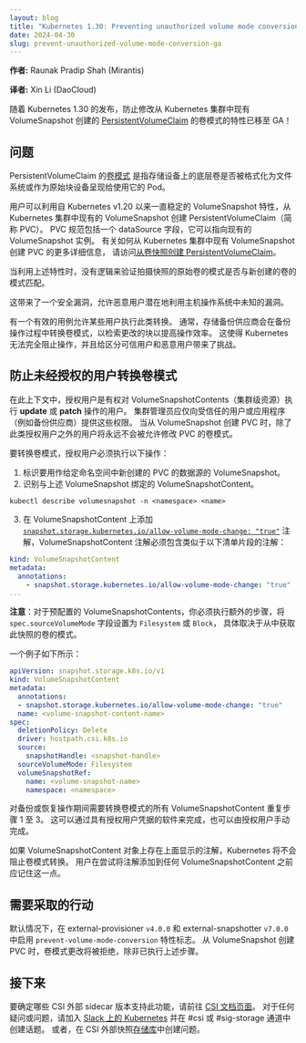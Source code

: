 ```yaml
---
layout: blog
title: "Kubernetes 1.30: Preventing unauthorized volume mode conversion moves to GA"
date: 2024-04-30
slug: prevent-unauthorized-volume-mode-conversion-ga
---
```


<!--
layout: blog
title: "Kubernetes 1.30：防止未经授权的卷模式转换进阶到 GA"
date: 2024-04-30
slug: prevent-unauthorized-volume-mode-conversion-ga
author: >
  Raunak Pradip Shah (Mirantis)
-->

**作者:** Raunak Pradip Shah (Mirantis)

**译者:** Xin Li (DaoCloud)

<!--
With the release of Kubernetes 1.30, the feature to prevent the modification of the volume mode
of a [PersistentVolumeClaim](/docs/concepts/storage/persistent-volumes/) that was created from
an existing VolumeSnapshot in a Kubernetes cluster, has moved to GA!
-->
随着 Kubernetes 1.30 的发布，防止修改从 Kubernetes 集群中现有
VolumeSnapshot 创建的 [PersistentVolumeClaim](/zh-cn/docs/concepts/storage/persistent-volumes/)
的卷模式的特性已移至 GA！

<!--
## The problem

The [Volume Mode](/docs/concepts/storage/persistent-volumes/#volume-mode) of a PersistentVolumeClaim 
refers to whether the underlying volume on the storage device is formatted into a filesystem or
presented as a raw block device to the Pod that uses it.

Users can leverage the VolumeSnapshot feature, which has been stable since Kubernetes v1.20,
to create a PersistentVolumeClaim (shortened as PVC) from an existing VolumeSnapshot in
the Kubernetes cluster. The PVC spec includes a dataSource field, which can point to an
existing VolumeSnapshot instance.
Visit [Create a PersistentVolumeClaim from a Volume Snapshot](/docs/concepts/storage/persistent-volumes/#create-persistent-volume-claim-from-volume-snapshot) 
for more details on how to create a PVC from an existing VolumeSnapshot in a Kubernetes cluster.
-->
## 问题

PersistentVolumeClaim 的[卷模式](/zh-cn/docs/concepts/storage/persistent-volumes/#volume-mode)
是指存储设备上的底层卷是否被格式化为文件系统或作为原始块设备呈现给使用它的 Pod。

用户可以利用自 Kubernetes v1.20 以来一直稳定的 VolumeSnapshot 特性，从
Kubernetes 集群中现有的 VolumeSnapshot 创建 PersistentVolumeClaim（简称 PVC）。
PVC 规范包括一个 dataSource 字段，它可以指向现有的 VolumeSnapshot 实例。
有关如何从 Kubernetes 集群中现有 VolumeSnapshot 创建 PVC 的更多详细信息，
请访问[从卷快照创建 PersistentVolumeClaim](/zh-cn/docs/concepts/storage/persistent-volumes/#create-persistent-volume-claim-from-volume-snapshot)。

<!--
When leveraging the above capability, there is no logic that validates whether the mode of the
original volume, whose snapshot was taken, matches the mode of the newly created volume.

This presents a security gap that allows malicious users to potentially exploit an
as-yet-unknown vulnerability in the host operating system.

There is a valid use case to allow some users to perform such conversions. Typically, storage backup
vendors convert the volume mode during the course of a backup operation, to retrieve changed blocks 
for greater efficiency of operations. This prevents Kubernetes from blocking the operation completely
and presents a challenge in distinguishing trusted users from malicious ones.
-->
当利用上述特性时，没有逻辑来验证拍摄快照的原始卷的模式是否与新创建的卷的模式匹配。

这带来了一个安全漏洞，允许恶意用户潜在地利用主机操作系统中未知的漏洞。

有一个有效的用例允许某些用户执行此类转换。
通常，存储备份供应商会在备份操作过程中转换卷模式，以检索更改的块以提高操作效率。
这使得 Kubernetes 无法完全阻止操作，并且给区分可信用户和恶意用户带来了挑战。

<!--
## Preventing unauthorized users from converting the volume mode

In this context, an authorized user is one who has access rights to perform **update**
or **patch** operations on VolumeSnapshotContents, which is a cluster-level resource.  
It is up to the cluster administrator to provide these rights only to trusted users
or applications, like backup vendors.
Users apart from such authorized ones will never be allowed to modify the volume mode
of a PVC when it is being created from a VolumeSnapshot.
-->
## 防止未经授权的用户转换卷模式

在此上下文中，授权用户是有权对 VolumeSnapshotContents（集群级资源）执行
**update** 或 **patch** 操作的用户。
集群管理员应仅向受信任的用户或应用程序（例如备份供应商）提供这些权限。
当从 VolumeSnapshot 创建 PVC 时，除了此类授权用户之外的用户将永远不会被允许修改 PVC 的卷模式。

<!--
To convert the volume mode, an authorized user must do the following:

1. Identify the VolumeSnapshot that is to be used as the data source for a newly
   created PVC in the given namespace.
2. Identify the VolumeSnapshotContent bound to the above VolumeSnapshot.
-->
要转换卷模式，授权用户必须执行以下操作：

1. 标识要用作给定命名空间中新创建的 PVC 的数据源的 VolumeSnapshot。
2. 识别与上述 VolumeSnapshot 绑定的 VolumeSnapshotContent。

  ```shell
  kubectl describe volumesnapshot -n <namespace> <name>
  ```

<!--
3. Add the annotation [`snapshot.storage.kubernetes.io/allow-volume-mode-change: "true"`](/docs/reference/labels-annotations-taints/#snapshot-storage-kubernetes-io-allowvolumemodechange)
   to the above VolumeSnapshotContent. The VolumeSnapshotContent annotations must include one similar to the following manifest fragment:
-->
3. 在 VolumeSnapshotContent 上添加 [`snapshot.storage.kubernetes.io/allow-volume-mode-change: "true"`](/zh-cn/docs/reference/labels-annotations-taints/#snapshot-storage-kubernetes-io-allowvolumemodechange)
   注解，VolumeSnapshotContent 注解必须包含类似于以下清单片段的注解：

  ```yaml
  kind: VolumeSnapshotContent
  metadata:
    annotations:
      - snapshot.storage.kubernetes.io/allow-volume-mode-change: "true"
  ...
  ```

<!--
**Note**: For pre-provisioned VolumeSnapshotContents, you must take an extra
step of setting `spec.sourceVolumeMode` field to either `Filesystem` or `Block`,
depending on the mode of the volume from which this snapshot was taken.

An example is shown below:
-->
**注意**：对于预配置的 VolumeSnapshotContents，你必须执行额外的步骤，将
`spec.sourceVolumeMode` 字段设置为 `Filesystem` 或 `Block`，
具体取决于从中获取此快照的卷的模式。

一个例子如下所示：

   ```yaml
   apiVersion: snapshot.storage.k8s.io/v1
   kind: VolumeSnapshotContent
   metadata:
     annotations:
     - snapshot.storage.kubernetes.io/allow-volume-mode-change: "true"
     name: <volume-snapshot-content-name>
   spec:
     deletionPolicy: Delete
     driver: hostpath.csi.k8s.io
     source:
       snapshotHandle: <snapshot-handle>
     sourceVolumeMode: Filesystem
     volumeSnapshotRef:
       name: <volume-snapshot-name>
       namespace: <namespace>
   ```

<!--
Repeat steps 1 to 3 for all VolumeSnapshotContents whose volume mode needs to be
converted during a backup or restore operation. This can be done either via software
with credentials of an authorized user or manually by the authorized user(s).

If the annotation shown above is present on a VolumeSnapshotContent object,
Kubernetes will not prevent the volume mode from being converted.
Users should keep this in mind before they attempt to add the annotation
to any VolumeSnapshotContent.
-->
对备份或恢复操作期间需要转换卷模式的所有 VolumeSnapshotContent 重复步骤 1 至 3。
这可以通过具有授权用户凭据的软件来完成，也可以由授权用户手动完成。

如果 VolumeSnapshotContent 对象上存在上面显示的注解，Kubernetes 将不会阻止卷模式转换。
用户在尝试将注解添加到任何 VolumeSnapshotContent 之前应记住这一点。

<!--
## Action required

The `prevent-volume-mode-conversion` feature flag is enabled by default in the 
external-provisioner `v4.0.0` and external-snapshotter `v7.0.0`. Volume mode change
will be rejected when creating a PVC from a VolumeSnapshot unless the steps
described above have been performed.
-->
## 需要采取的行动

默认情况下，在 external-provisioner `v4.0.0` 和 external-snapshotter `v7.0.0`
中启用 `prevent-volume-mode-conversion` 特性标志。
从 VolumeSnapshot 创建 PVC 时，卷模式更改将被拒绝，除非已执行上述步骤。

<!--
## What's next

To determine which CSI external sidecar versions support this feature, please head
over to the [CSI docs page](https://kubernetes-csi.github.io/docs/).
For any queries or issues, join [Kubernetes on Slack](https://slack.k8s.io/) and
create a thread in the #csi or #sig-storage channel. Alternately, create an issue in the
CSI external-snapshotter [repository](https://github.com/kubernetes-csi/external-snapshotter).
-->
## 接下来

要确定哪些 CSI 外部 sidecar 版本支持此功能，请前往 [CSI 文档页面](https://kubernetes-csi.github.io/docs/)。
对于任何疑问或问题，请加入 [Slack 上的 Kubernetes](https://slack.k8s.io/) 并在 #csi 或 #sig-storage 通道中创建话题。
或者，在 CSI 外部快照[存储库](https://github.com/kubernetes-csi/external-snapshotter)中创建问题。
